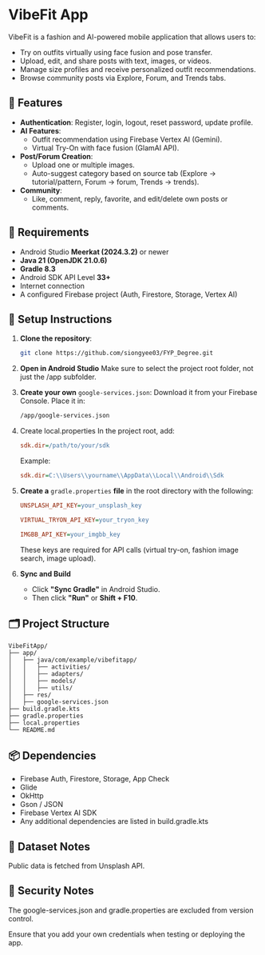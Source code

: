 # VibeFit App

VibeFit is a fashion and AI-powered mobile application that allows users to:
- Try on outfits virtually using face fusion and pose transfer.
- Upload, edit, and share posts with text, images, or videos.
- Manage size profiles and receive personalized outfit recommendations.
- Browse community posts via Explore, Forum, and Trends tabs.

## 📱 Features

- **Authentication**: Register, login, logout, reset password, update profile.
- **AI Features**:
  - Outfit recommendation using Firebase Vertex AI (Gemini).
  - Virtual Try-On with face fusion (GlamAI API).
- **Post/Forum Creation**:
  - Upload one or multiple images.
  - Auto-suggest category based on source tab (Explore → tutorial/pattern, Forum → forum, Trends → trends).
- **Community**:
  - Like, comment, reply, favorite, and edit/delete own posts or comments.

## 🔧 Requirements

- Android Studio **Meerkat (2024.3.2)** or newer
- **Java 21 (OpenJDK 21.0.6)**  
- **Gradle 8.3**  
- Android SDK API Level **33+**
- Internet connection
- A configured Firebase project (Auth, Firestore, Storage, Vertex AI)

## 🚀 Setup Instructions

1. **Clone the repository**:
   ```bash
   git clone https://github.com/siongyee03/FYP_Degree.git
   ```
2. **Open in Android Studio**
   Make sure to select the project root folder, not just the /app subfolder.
3. **Create your own** `google-services.json`:
   Download it from your Firebase Console.
   Place it in:
   ```bash
   /app/google-services.json
   ```
4. Create local.properties
   In the project root, add:
   ```ini
   sdk.dir=/path/to/your/sdk
   ```
   Example:
   ```ini
   sdk.dir=C:\\Users\\yourname\\AppData\\Local\\Android\\Sdk
   ```

5. **Create a** `gradle.properties` **file** in the root directory with the following:
   ```ini
   UNSPLASH_API_KEY=your_unsplash_key
   
   VIRTUAL_TRYON_API_KEY=your_tryon_key
   
   IMGBB_API_KEY=your_imgbb_key
   ```
   These keys are required for API calls (virtual try-on, fashion image search, image upload).

6. **Sync and Build**
   - Click **"Sync Gradle"** in Android Studio.
   - Then click **"Run"** or **Shift + F10**.

## 🗂️ Project Structure
```pgsql
VibeFitApp/
├── app/
│   ├── java/com/example/vibefitapp/
│   │   ├── activities/
│   │   ├── adapters/
│   │   ├── models/
│   │   ├── utils/
│   ├── res/
│   ├── google-services.json         
├── build.gradle.kts
├── gradle.properties                
├── local.properties                 
└── README.md
```

## 📦 Dependencies
- Firebase Auth, Firestore, Storage, App Check
- Glide
- OkHttp
- Gson / JSON
- Firebase Vertex AI SDK
- Any additional dependencies are listed in build.gradle.kts

## 📁 Dataset Notes
Public data is fetched from Unsplash API.

## 🔐 Security Notes
The google-services.json and gradle.properties are excluded from version control.  

Ensure that you add your own credentials when testing or deploying the app.
